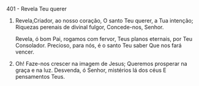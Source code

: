 401 - Revela Teu querer

1. Revela,Criador, ao nosso coração,
   O santo Teu querer, a Tua intenção;
   Riquezas perenais de divinal fulgor,
   Concede-nos, Senhor.

   Revela, ó bom Pai, rogamos com fervor,
   Teus planos eternais, por Teu Consolador.
   Precioso, para nós, é o santo Teu saber
   Que nos fará vencer.

2. Oh! Faze-nos crescer na imagem de Jesus;
   Queremos prosperar na graça e na luz.
   Desvenda, ó Senhor, mistérios lá dos céus
   E pensamentos Teus.

